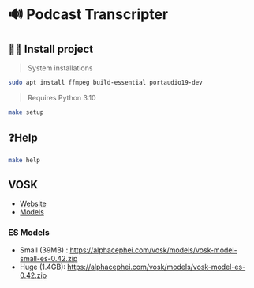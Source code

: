 # 🔊 Podcast Transcripter

## 🧑‍💻 Install project

> System installations

```bash
sudo apt install ffmpeg build-essential portaudio19-dev
```

> Requires Python 3.10

```bash
make setup
```

## ❓Help

```bash
make help
```

## VOSK

- [Website](https://alphacephei.com/vosk/)
- [Models](https://alphacephei.com/vosk/models)

### ES Models

- Small (39MB) : https://alphacephei.com/vosk/models/vosk-model-small-es-0.42.zip
- Huge (1.4GB): https://alphacephei.com/vosk/models/vosk-model-es-0.42.zip
